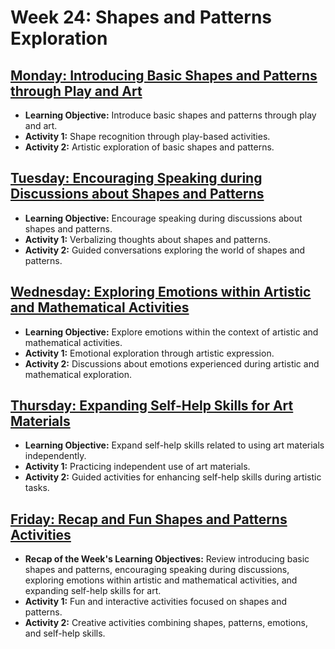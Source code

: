 # Week 24: Shapes and Patterns Exploration

## [Monday: Introducing Basic Shapes and Patterns through Play and Art](./1-Monday.md)
- **Learning Objective:** Introduce basic shapes and patterns through play and art.
- **Activity 1:** Shape recognition through play-based activities.
- **Activity 2:** Artistic exploration of basic shapes and patterns.

## [Tuesday: Encouraging Speaking during Discussions about Shapes and Patterns](./2-Tuesday.md)
- **Learning Objective:** Encourage speaking during discussions about shapes and patterns.
- **Activity 1:** Verbalizing thoughts about shapes and patterns.
- **Activity 2:** Guided conversations exploring the world of shapes and patterns.

## [Wednesday: Exploring Emotions within Artistic and Mathematical Activities](./3-Wednesday.md)
- **Learning Objective:** Explore emotions within the context of artistic and mathematical activities.
- **Activity 1:** Emotional exploration through artistic expression.
- **Activity 2:** Discussions about emotions experienced during artistic and mathematical exploration.

## [Thursday: Expanding Self-Help Skills for Art Materials](./4-Thursday.md)
- **Learning Objective:** Expand self-help skills related to using art materials independently.
- **Activity 1:** Practicing independent use of art materials.
- **Activity 2:** Guided activities for enhancing self-help skills during artistic tasks.

## [Friday: Recap and Fun Shapes and Patterns Activities](./5-Friday.md)
- **Recap of the Week's Learning Objectives:** Review introducing basic shapes and patterns, encouraging speaking during discussions, exploring emotions within artistic and mathematical activities, and expanding self-help skills for art.
- **Activity 1:** Fun and interactive activities focused on shapes and patterns.
- **Activity 2:** Creative activities combining shapes, patterns, emotions, and self-help skills.